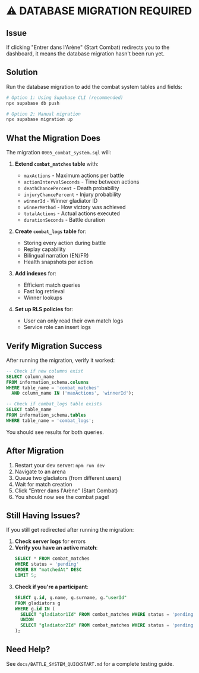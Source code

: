 # ⚠️ DATABASE MIGRATION REQUIRED

## Issue

If clicking "Entrer dans l'Arène" (Start Combat) redirects you to the dashboard, it means the database migration hasn't been run yet.

## Solution

Run the database migration to add the combat system tables and fields:

```bash
# Option 1: Using Supabase CLI (recommended)
npx supabase db push

# Option 2: Manual migration
npx supabase migration up
```

## What the Migration Does

The migration `0005_combat_system.sql` will:

1. **Extend `combat_matches` table** with:
   - `maxActions` - Maximum actions per battle
   - `actionIntervalSeconds` - Time between actions
   - `deathChancePercent` - Death probability
   - `injuryChancePercent` - Injury probability
   - `winnerId` - Winner gladiator ID
   - `winnerMethod` - How victory was achieved
   - `totalActions` - Actual actions executed
   - `durationSeconds` - Battle duration

2. **Create `combat_logs` table** for:
   - Storing every action during battle
   - Replay capability
   - Bilingual narration (EN/FR)
   - Health snapshots per action

3. **Add indexes** for:
   - Efficient match queries
   - Fast log retrieval
   - Winner lookups

4. **Set up RLS policies** for:
   - User can only read their own match logs
   - Service role can insert logs

## Verify Migration Success

After running the migration, verify it worked:

```sql
-- Check if new columns exist
SELECT column_name 
FROM information_schema.columns 
WHERE table_name = 'combat_matches' 
  AND column_name IN ('maxActions', 'winnerId');

-- Check if combat_logs table exists
SELECT table_name 
FROM information_schema.tables 
WHERE table_name = 'combat_logs';
```

You should see results for both queries.

## After Migration

1. Restart your dev server: `npm run dev`
2. Navigate to an arena
3. Queue two gladiators (from different users)
4. Wait for match creation
5. Click "Entrer dans l'Arène" (Start Combat)
6. You should now see the combat page!

## Still Having Issues?

If you still get redirected after running the migration:

1. **Check server logs** for errors
2. **Verify you have an active match**:
   ```sql
   SELECT * FROM combat_matches 
   WHERE status = 'pending' 
   ORDER BY "matchedAt" DESC 
   LIMIT 5;
   ```
3. **Check if you're a participant**:
   ```sql
   SELECT g.id, g.name, g.surname, g."userId"
   FROM gladiators g
   WHERE g.id IN (
     SELECT "gladiator1Id" FROM combat_matches WHERE status = 'pending'
     UNION
     SELECT "gladiator2Id" FROM combat_matches WHERE status = 'pending'
   );
   ```

## Need Help?

See `docs/BATTLE_SYSTEM_QUICKSTART.md` for a complete testing guide.

